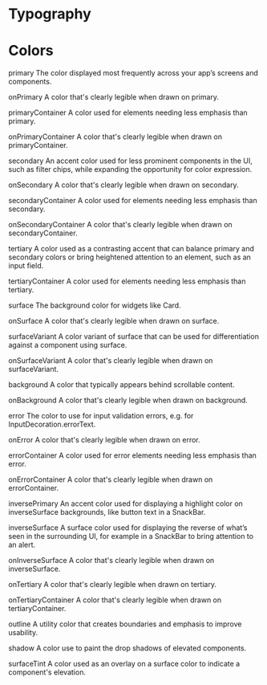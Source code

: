 # Typography



# Colors

primary
The color displayed most frequently across your app’s screens and components.

onPrimary
A color that's clearly legible when drawn on primary.

primaryContainer
A color used for elements needing less emphasis than primary.

onPrimaryContainer
A color that's clearly legible when drawn on primaryContainer.

secondary
An accent color used for less prominent components in the UI, such as filter chips, while expanding the opportunity for color expression.

onSecondary
A color that's clearly legible when drawn on secondary.

secondaryContainer
A color used for elements needing less emphasis than secondary.

onSecondaryContainer
A color that's clearly legible when drawn on secondaryContainer.

tertiary
A color used as a contrasting accent that can balance primary and secondary colors or bring heightened attention to an element, such as an input field.

tertiaryContainer
A color used for elements needing less emphasis than tertiary.

surface
The background color for widgets like Card.

onSurface
A color that's clearly legible when drawn on surface.

surfaceVariant
A color variant of surface that can be used for differentiation against a component using surface.

onSurfaceVariant
A color that's clearly legible when drawn on surfaceVariant.

background
A color that typically appears behind scrollable content.

onBackground
A color that's clearly legible when drawn on background.

error
The color to use for input validation errors, e.g. for InputDecoration.errorText.

onError
A color that's clearly legible when drawn on error.

errorContainer
A color used for error elements needing less emphasis than error.

onErrorContainer
A color that's clearly legible when drawn on errorContainer.

inversePrimary
An accent color used for displaying a highlight color on inverseSurface backgrounds, like button text in a SnackBar.

inverseSurface
A surface color used for displaying the reverse of what’s seen in the surrounding UI, for example in a SnackBar to bring attention to an alert.

onInverseSurface
A color that's clearly legible when drawn on inverseSurface.

onTertiary
A color that's clearly legible when drawn on tertiary.

onTertiaryContainer
A color that's clearly legible when drawn on tertiaryContainer.

outline
A utility color that creates boundaries and emphasis to improve usability.

shadow
A color use to paint the drop shadows of elevated components.

surfaceTint
A color used as an overlay on a surface color to indicate a component's elevation.




